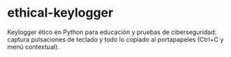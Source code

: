 # ethical-keylogger
 Keylogger ético en Python para educación y pruebas de ciberseguridad: captura pulsaciones de teclado y todo lo copiado al portapapeles (Ctrl+C y menú contextual).
